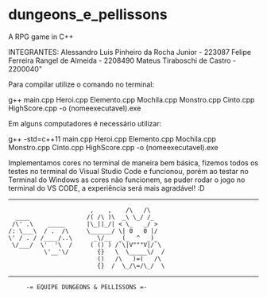 # dungeons_e_pellissons
A RPG game in C++

INTEGRANTES:
Alessandro Luis Pinheiro da Rocha Junior - 223087
Felipe Ferreira Rangel de Almeida - 2208490
Mateus Tiraboschi de Castro - 2200040"

Para compilar utilize o comando no terminal:

g++ main.cpp Heroi.cpp Elemento.cpp Mochila.cpp Monstro.cpp Cinto.cpp HighScore.cpp -o (nomeexecutavel).exe

Em alguns computadores é necessário utilizar:

g++ -std=c++11 main.cpp Heroi.cpp Elemento.cpp Mochila.cpp Monstro.cpp Cinto.cpp HighScore.cpp -o (nomeexecutavel).exe

Implementamos cores no terminal de maneira bem básica, fizemos todos os testes no terminal do Visual Studio Code 
e funcionou, porém ao testar no Terminal do Windows as cores não funcionem, se puder rodar o jogo no terminal
do VS CODE, a experiência será mais agradável! :D

----------------------------------------------------
                           ,    ,    /\   /\        
      ____                /( /\ )\  _\ \_/ /_       
     /\' .\    _____      |\_||_/| < \_   _/ >      
    /: \___\  / .  /\     \______/ \| 0   0 |/      
    \' / . / /____/..\      _\/__  _(_  ^  _)_      
     \/___/  \'  '\  /     ( () ) /`\|V"""V|/`\     
              \'__'\/        {}   \  \_____\/  /    
                             ()   /\   )=(   /\     
                             {}  /  \_/\=/\_/  \    
----------------------------------------------------
         -= EQUIPE DUNGEONS & PELLISSONS =-